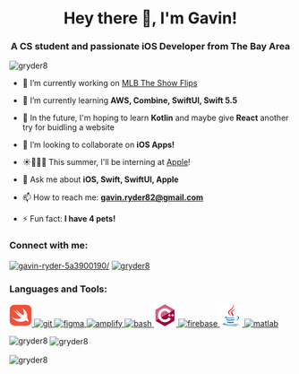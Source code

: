 <h1 align="center">Hey there 👋, I'm Gavin!</h1>
<h3 align="center">A CS student and passionate iOS Developer from The Bay Area</h3>

<p align="left"> <img src="https://komarev.com/ghpvc/?username=gryder8&label=Profile%20views&color=0e75b6&style=flat" alt="gryder8" /> </p>


- 🔭 I’m currently working on [MLB The Show Flips](https://github.com/gryder8/MLB-The-Show-Flips-App)

- 🌱 I’m currently learning **AWS, Combine, SwiftUI, Swift 5.5**

- 🔮 In the future, I'm hoping to learn **Kotlin** and maybe give **React** another try for buidling a website

- 👯 I’m looking to collaborate on **iOS Apps!**

- ☀️🧑🏻‍💻 This summer, I'll be interning at [Apple](https://www.apple.com/careers/us/students.html)!

- 💬 Ask me about **iOS, Swift, SwiftUI, Apple**

- 📫 How to reach me: **gavin.ryder82@gmail.com**

- ⚡ Fun fact: **I have 4 pets!**

<h3 align="left">Connect with me:</h3>
<p align="left">
<a href="https://linkedin.com/in/gavin-ryder-5a3900190/" target="blank"><img align="center" src="https://raw.githubusercontent.com/rahuldkjain/github-profile-readme-generator/master/src/images/icons/Social/linked-in-alt.svg" alt="gavin-ryder-5a3900190/" height="30" width="40" /></a>
<a href="https://www.leetcode.com/gryder8" target="blank"><img align="center" src="https://raw.githubusercontent.com/rahuldkjain/github-profile-readme-generator/master/src/images/icons/Social/leet-code.svg" alt="gryder8" height="30" width="40" /></a>
</p>

<h3 align="left">Languages and Tools:</h3>
<p align="left"> <a href="https://developer.apple.com/swift/" target="_blank" rel="noreferrer"> <img src="https://raw.githubusercontent.com/devicons/devicon/master/icons/swift/swift-original.svg" alt="swift" width="40" height="40"/> </a> <a href="https://git-scm.com/" target="_blank" rel="noreferrer"> <img src="https://www.vectorlogo.zone/logos/git-scm/git-scm-icon.svg" alt="git" width="40" height="40"/> </a> <a href="https://www.figma.com/" target="_blank" rel="noreferrer"> <img src="https://www.vectorlogo.zone/logos/figma/figma-icon.svg" alt="figma" width="40" height="40"/> </a> <a href="https://aws.amazon.com/amplify/" target="_blank" rel="noreferrer"> <img src="https://docs.amplify.aws/assets/logo-dark.svg" alt="amplify" width="40" height="40"/> </a> <a href="https://www.gnu.org/software/bash/" target="_blank" rel="noreferrer"> <img src="https://www.vectorlogo.zone/logos/gnu_bash/gnu_bash-icon.svg" alt="bash" width="40" height="40"/> </a> <a href="https://www.w3schools.com/cpp/" target="_blank" rel="noreferrer"> <img src="https://raw.githubusercontent.com/devicons/devicon/master/icons/cplusplus/cplusplus-original.svg" alt="cplusplus" width="40" height="40"/> </a>  <a href="https://firebase.google.com/" target="_blank" rel="noreferrer"> <img src="https://www.vectorlogo.zone/logos/firebase/firebase-icon.svg" alt="firebase" width="40" height="40"/> </a>  <a href="https://www.java.com" target="_blank" rel="noreferrer"> <img src="https://raw.githubusercontent.com/devicons/devicon/master/icons/java/java-original.svg" alt="java" width="40" height="40"/> </a> <a href="https://www.mathworks.com/" target="_blank" rel="noreferrer"> <img src="https://upload.wikimedia.org/wikipedia/commons/2/21/Matlab_Logo.png" alt="matlab" width="40" height="40"/> </a>  </p>

<p><img align="left" src="https://github-readme-stats.vercel.app/api/top-langs?username=gryder8&show_icons=true&locale=en&layout=compact" alt="gryder8" /></p>

<p>&nbsp;<img align="center" src="https://github-readme-stats.vercel.app/api?username=gryder8&show_icons=true&locale=en" alt="gryder8" /></p>

<p><img align="center" src="https://github-readme-streak-stats.herokuapp.com/?user=gryder8&" alt="gryder8" /></p>
